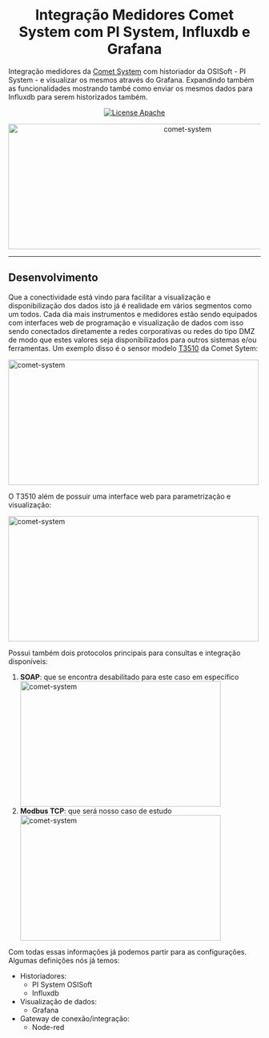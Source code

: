 
<h1 align="center">
<br>
Integração Medidores Comet System com PI System, Influxdb e Grafana
</h1>

Integração medidores da [Comet System](https://www.cometsystem.com/) com historiador da OSISoft - PI System - e visualizar os mesmos através do Grafana. Expandindo também as funcionalidades mostrando també como enviar os mesmos dados para Influxdb para serem historizados também.

<p align="center">
  <a href="https://www.apache.org/licenses/LICENSE-2.0">
    <img src="https://img.shields.io/badge/apache-2.0-blue" alt="License Apache">
  </a>
</p>


<div align="center">
  <img src="https://github.com/dedynobre/integracao-medidores-comet-system-com-pisytem-influxdb-grafana/blob/master/imagem1.png" alt="comet-system" height="250" width="700">
</div>

<hr /> 

## Desenvolvimento

Que a conectividade está vindo para facilitar a visualização e disponibilização dos dados isto já é realidade em vários segmentos como um todos.
Cada dia mais instrumentos e medidores estão sendo equipados com interfaces web de programação e visualização de dados com isso sendo conectados diretamente a redes corporativas ou redes do tipo DMZ de modo que estes valores seja disponibilizados para outros sistemas e/ou ferramentas.
Um exemplo disso é o sensor modelo [T3510](https://www.cometsystem.com/products/web-sensor-remote-thermometer-hygrometer-with-ethernet-interface/reg-t3510#manuals) da Comet Sytem:

<div>
  <img src="https://github.com/dedynobre/integracao-medidores-comet-system-com-pisytem-influxdb-grafana/blob/master/imagem2.png" alt="comet-system" height="250" width="500">
</div>


O T3510 além de possuir uma interface web para parametrização e visualização:
<div>
  <img src="https://github.com/dedynobre/integracao-medidores-comet-system-com-pisytem-influxdb-grafana/blob/master/imagem5.png" alt="comet-system" height="250" width="500">
</div>

Possui também dois protocolos principais para consultas e integração disponíveis:

1) **SOAP**: que se encontra desabilitado para este caso em específico
	<div>
		<img src="https://github.com/dedynobre/integracao-medidores-comet-system-com-pisytem-influxdb-grafana/blob/master/imagem4.png" alt="comet-system" height="250" width="400">
	</div>
2) **Modbus TCP**: que será nosso caso de estudo
	<div>
		<img src="https://github.com/dedynobre/integracao-medidores-comet-system-com-pisytem-influxdb-grafana/blob/master/imagem3.png" alt="comet-system" height="250" width="400">
	</div>
	
Com todas essas informações já podemos partir para as configurações.
Algumas definições nós já temos:
+ Historiadores:
	+ PI System OSISoft
	+ Influxdb
+ Visualização de dados:
	+ Grafana
+ Gateway de conexão/integração:
	+ Node-red